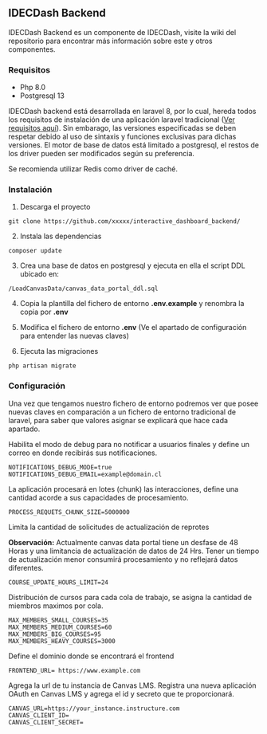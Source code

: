 ## IDECDash Backend
IDECDash Backend es un componente de IDECDash, visite la wiki del repositorio para encontrar más información sobre este y otros componentes.

### Requisitos
- Php 8.0
- Postgresql 13

IDECDash backend está desarrollada en laravel 8, por lo cual, hereda todos los requisitos de instalación de una aplicación laravel tradicional ([Ver requisitos aquí](https://laravel.com/docs/8.x/deployment#server-requirements "Requisitos de laravel")). Sin embarago, las versiones especificadas se deben respetar debido al uso de sintaxis y funciones exclusivas para dichas versiones. 
El motor de base de datos está limitado a postgresql, el restos de los driver pueden ser modificados según su preferencia. 

Se recomienda utilizar Redis como driver de caché.


### Instalación

1) Descarga el proyecto

`git clone https://github.com/xxxxx/interactive_dashboard_backend/`

2) Instala las dependencias

`composer update`

3) Crea una base de datos en postgresql y ejecuta en ella el script DDL ubicado en:

`/LoadCanvasData/canvas_data_portal_ddl.sql`

4) Copia la plantilla del fichero de entorno **.env.example** y renombra la copia por **.env**

5) Modifica el fichero de entorno **.env** (Ve el apartado de configuración para entender las nuevas claves)

6) Ejecuta las migraciones

`php artisan migrate`

### Configuración
Una vez que tengamos nuestro fichero de entorno podremos ver que posee nuevas claves en comparación a un fichero de entorno tradicional de laravel, para saber que valores asignar se explicará que hace cada apartado.

 

Habilita el modo de debug para no notificar a usuarios finales y define un correo en donde recibirás sus notificaciones.
````
NOTIFICATIONS_DEBUG_MODE=true 
NOTIFICATIONS_DEBUG_EMAIL=example@domain.cl
````


La aplicación procesará en lotes (chunk) las interacciones, define una cantidad acorde a sus capacidades de procesamiento.

````
PROCESS_REQUETS_CHUNK_SIZE=5000000
````


Limita la cantidad de solicitudes de actualización de reprotes

**Observación:** Actualmente canvas data portal tiene un desfase de 48 Horas y una limitancia de actualización de datos de 24 Hrs. Tener un tiempo de actualización menor consumirá procesamiento y no reflejará datos diferentes.
````
COURSE_UPDATE_HOURS_LIMIT=24
````

Distribución de cursos para cada cola de trabajo, se asigna la cantidad de miembros maximos por cola.
````
MAX_MEMBERS_SMALL_COURSES=35
MAX_MEMBERS_MEDIUM_COURSES=60
MAX_MEMBERS_BIG_COURSES=95
MAX_MEMBERS_HEAVY_COURSES=3000
````

Define el dominio donde se encontrará el frontend
````
FRONTEND_URL= https://www.example.com
````

Agrega la url de tu instancia de Canvas LMS. Registra una nueva aplicación OAuth en Canvas LMS y agrega el id y secreto que te proporcionará.
````
CANVAS_URL=https://your_instance.instructure.com
CANVAS_CLIENT_ID= 
CANVAS_CLIENT_SECRET= 
````

